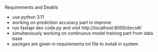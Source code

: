 Requirements and Deatils 

- use python 3.11
- working on prediction accuracy part to improve
- run fastapi dev code.py and visit http://localhost:8000/docs#/ 
- simultaniously working on continuous model training part from data base
- packges are given in requirements.txt file to install in system
